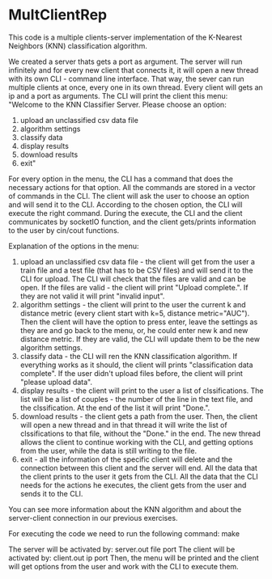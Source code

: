 # MultClientRep

This code is a multiple clients-server implementation of the K-Nearest Neighbors (KNN) classification algorithm. 

We created a server thats gets a port as argument. The server will run infinitely and for every new client that connects it, it will open a new thread with its own CLI - command line interface. That way, the sever can run multiple clients at once, every one in its own thread. Every client will gets an ip and a port as arguments.
The CLI will print the client this menu:
  "Welcome to the KNN Classifier Server. Please choose an option:
  1. upload an unclassified csv data file
  2. algorithm settings
  3. classify data
  4. display results
  5. download results
  8. exit"
  
 For every option in the menu, the CLI has a command that does the necessary actions for that option. All the commands are stored in a vector of commands in the CLI.
 The client will ask the user to choose an option and will send it to the CLI. According to the chosen option, the CLI will execute the right command. During the execute, the CLI and the client communicates by socketIO function, and the client gets/prints information to the user by cin/cout functions.  
 
 Explanation of the options in the menu:
 1. upload an unclassified csv data file - the client will get from the user a train file and a test file (that has to be CSV files) and will send it to the CLI for upload. The CLI will check that the files are valid and can be open. If the files are valid - the client will print "Upload complete.". If they are not valid it will print "invalid input".
 2. algorithm settings - the client will print to the user the current k and distance metric (every client start with k=5, distance metric="AUC"). Then the client will have the option to press enter, leave the settings as they are and go back to the menu, or, he could enter new k and new distance metric. If they are valid, the CLI will update them to be the new algorithm settings.
 3. classify data - the CLI will ren the KNN classification algorithm. If everything works as it should, the client will prints "classification data complete". If the user didn't upload files before, the client will print "please upload data".
 4. display results - the client will print to the user a list of clssifications. The list will be a list of couples - the number of the line in the text file, and the clssification. At the end of the list it will print "Done.".
 5. download results - the client gets a path from the user. Then, the client will open a new thread and in that thread it will write the list of clssifications to that file, without the "Done." in the end. The new thread allows the client to continue working with the CLI, and getting options from the user, while the data is still writing to the file.
 8. exit - all the information of the specific client will delete and the connection between this client and the server will end. 
All the data that the client prints to the user it gets from the CLI. All the data that the CLI needs for the actions he executes, the client gets from the user and sends it to the CLI.

You can see more information about the KNN algorithm and about the server-client connection in our previous exercises. 

For executing the code we need to run the following command: make

The server will be activated by: server.out file port
The client will be activated by: client.out ip port
Then, the menu will be printed and the client will get options from the user and work with the CLI to execute them.
